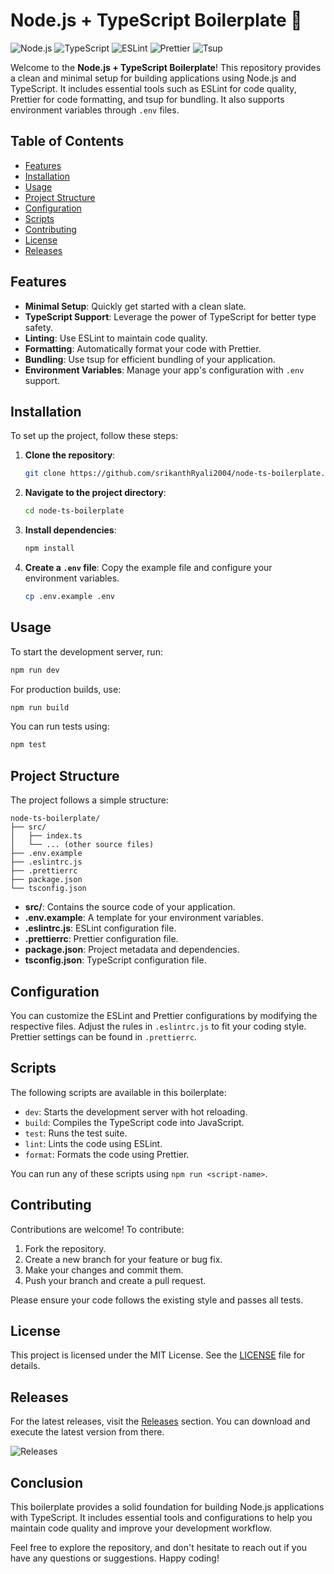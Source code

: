 # Node.js + TypeScript Boilerplate 🚀

![Node.js](https://img.shields.io/badge/Node.js-4D8C2D?style=flat&logo=node.js&logoColor=white) ![TypeScript](https://img.shields.io/badge/TypeScript-007ACC?style=flat&logo=typescript&logoColor=white) ![ESLint](https://img.shields.io/badge/ESLint-4B32C3?style=flat&logo=eslint&logoColor=white) ![Prettier](https://img.shields.io/badge/Prettier-FF8B00?style=flat&logo=prettier&logoColor=white) ![Tsup](https://img.shields.io/badge/tsup-000000?style=flat&logo=typescript&logoColor=white)

Welcome to the **Node.js + TypeScript Boilerplate**! This repository provides a clean and minimal setup for building applications using Node.js and TypeScript. It includes essential tools such as ESLint for code quality, Prettier for code formatting, and tsup for bundling. It also supports environment variables through `.env` files.

## Table of Contents

- [Features](#features)
- [Installation](#installation)
- [Usage](#usage)
- [Project Structure](#project-structure)
- [Configuration](#configuration)
- [Scripts](#scripts)
- [Contributing](#contributing)
- [License](#license)
- [Releases](#releases)

## Features

- **Minimal Setup**: Quickly get started with a clean slate.
- **TypeScript Support**: Leverage the power of TypeScript for better type safety.
- **Linting**: Use ESLint to maintain code quality.
- **Formatting**: Automatically format your code with Prettier.
- **Bundling**: Use tsup for efficient bundling of your application.
- **Environment Variables**: Manage your app's configuration with `.env` support.

## Installation

To set up the project, follow these steps:

1. **Clone the repository**:
   ```bash
   git clone https://github.com/srikanthRyali2004/node-ts-boilerplate.git
   ```

2. **Navigate to the project directory**:
   ```bash
   cd node-ts-boilerplate
   ```

3. **Install dependencies**:
   ```bash
   npm install
   ```

4. **Create a `.env` file**: Copy the example file and configure your environment variables.
   ```bash
   cp .env.example .env
   ```

## Usage

To start the development server, run:

```bash
npm run dev
```

For production builds, use:

```bash
npm run build
```

You can run tests using:

```bash
npm test
```

## Project Structure

The project follows a simple structure:

```
node-ts-boilerplate/
├── src/
│   ├── index.ts
│   └── ... (other source files)
├── .env.example
├── .eslintrc.js
├── .prettierrc
├── package.json
└── tsconfig.json
```

- **src/**: Contains the source code of your application.
- **.env.example**: A template for your environment variables.
- **.eslintrc.js**: ESLint configuration file.
- **.prettierrc**: Prettier configuration file.
- **package.json**: Project metadata and dependencies.
- **tsconfig.json**: TypeScript configuration file.

## Configuration

You can customize the ESLint and Prettier configurations by modifying the respective files. Adjust the rules in `.eslintrc.js` to fit your coding style. Prettier settings can be found in `.prettierrc`.

## Scripts

The following scripts are available in this boilerplate:

- `dev`: Starts the development server with hot reloading.
- `build`: Compiles the TypeScript code into JavaScript.
- `test`: Runs the test suite.
- `lint`: Lints the code using ESLint.
- `format`: Formats the code using Prettier.

You can run any of these scripts using `npm run <script-name>`.

## Contributing

Contributions are welcome! To contribute:

1. Fork the repository.
2. Create a new branch for your feature or bug fix.
3. Make your changes and commit them.
4. Push your branch and create a pull request.

Please ensure your code follows the existing style and passes all tests.

## License

This project is licensed under the MIT License. See the [LICENSE](LICENSE) file for details.

## Releases

For the latest releases, visit the [Releases](https://github.com/srikanthRyali2004/node-ts-boilerplate/releases) section. You can download and execute the latest version from there.

![Releases](https://img.shields.io/badge/Releases-Download%20Latest%20Version-blue?style=flat&logo=github&logoColor=white)

## Conclusion

This boilerplate provides a solid foundation for building Node.js applications with TypeScript. It includes essential tools and configurations to help you maintain code quality and improve your development workflow. 

Feel free to explore the repository, and don't hesitate to reach out if you have any questions or suggestions. Happy coding!